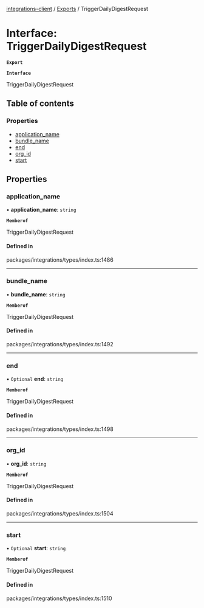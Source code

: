 [integrations-client](../README.md) / [Exports](../modules.md) / TriggerDailyDigestRequest

# Interface: TriggerDailyDigestRequest

**`Export`**

**`Interface`**

TriggerDailyDigestRequest

## Table of contents

### Properties

- [application\_name](TriggerDailyDigestRequest.md#application_name)
- [bundle\_name](TriggerDailyDigestRequest.md#bundle_name)
- [end](TriggerDailyDigestRequest.md#end)
- [org\_id](TriggerDailyDigestRequest.md#org_id)
- [start](TriggerDailyDigestRequest.md#start)

## Properties

### application\_name

• **application\_name**: `string`

**`Memberof`**

TriggerDailyDigestRequest

#### Defined in

packages/integrations/types/index.ts:1486

___

### bundle\_name

• **bundle\_name**: `string`

**`Memberof`**

TriggerDailyDigestRequest

#### Defined in

packages/integrations/types/index.ts:1492

___

### end

• `Optional` **end**: `string`

**`Memberof`**

TriggerDailyDigestRequest

#### Defined in

packages/integrations/types/index.ts:1498

___

### org\_id

• **org\_id**: `string`

**`Memberof`**

TriggerDailyDigestRequest

#### Defined in

packages/integrations/types/index.ts:1504

___

### start

• `Optional` **start**: `string`

**`Memberof`**

TriggerDailyDigestRequest

#### Defined in

packages/integrations/types/index.ts:1510
